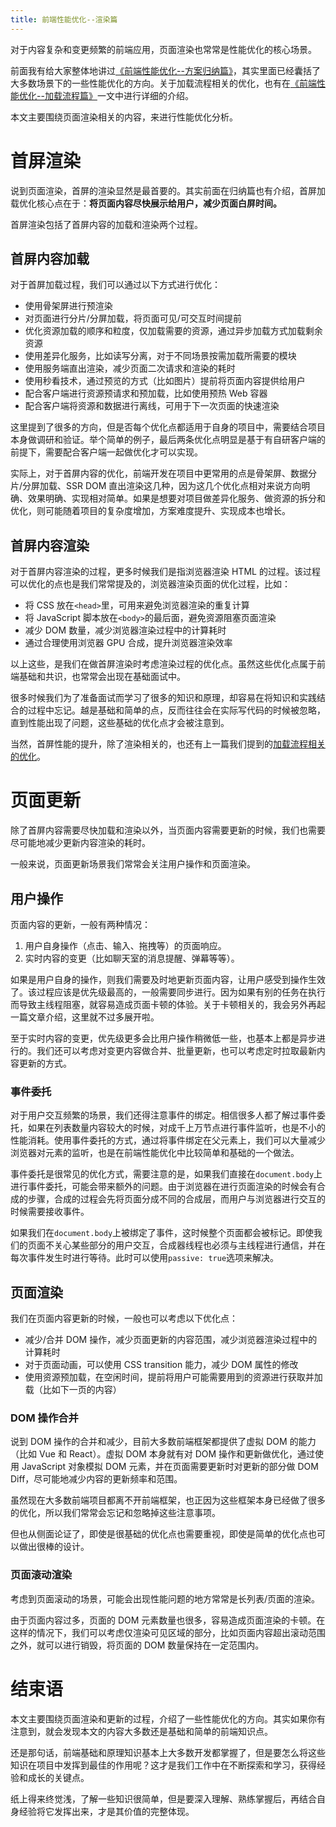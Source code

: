 ```yaml
---
title: 前端性能优化--渲染篇
---
```


对于内容复杂和变更频繁的前端应用，页面渲染也常常是性能优化的核心场景。

<!--more-->

前面我有给大家整体地讲过[《前端性能优化--方案归纳篇》](./front-end-performance-optimization.md)，其实里面已经囊括了大多数场景下的一些性能优化的方向。关于加载流程相关的优化，也有在[《前端性能优化--加载流程篇》](./front-end-performance-startup.md)一文中进行详细的介绍。

本文主要围绕页面渲染相关的内容，来进行性能优化分析。

# 首屏渲染

说到页面渲染，首屏的渲染显然是最首要的。其实前面在归纳篇也有介绍，首屏加载优化核心点在于：**将页面内容尽快展示给用户，减少页面白屏时间。**

首屏渲染包括了首屏内容的加载和渲染两个过程。

## 首屏内容加载

对于首屏加载过程，我们可以通过以下方式进行优化：

- 使用骨架屏进行预渲染
- 对页面进行分片/分屏加载，将页面可见/可交互时间提前
- 优化资源加载的顺序和粒度，仅加载需要的资源，通过异步加载方式加载剩余资源
- 使用差异化服务，比如读写分离，对于不同场景按需加载所需要的模块
- 使用服务端直出渲染，减少页面二次请求和渲染的耗时
- 使用秒看技术，通过预览的方式（比如图片）提前将页面内容提供给用户
- 配合客户端进行资源预请求和预加载，比如使用预热 Web 容器
- 配合客户端将资源和数据进行离线，可用于下一次页面的快速渲染

这里提到了很多的方向，但是否每个优化点都适用于自身的项目中，需要结合项目本身做调研和验证。举个简单的例子，最后两条优化点明显是基于有自研客户端的前提下，需要配合客户端一起做优化才可以实现。

实际上，对于首屏内容的优化，前端开发在项目中更常用的点是骨架屏、数据分片/分屏加载、SSR DOM 直出渲染这几种，因为这几个优化点相对来说方向明确、效果明确、实现相对简单。如果是想要对项目做差异化服务、做资源的拆分和优化，则可能随着项目的复杂度增加，方案难度提升、实现成本也增长。

## 首屏内容渲染

对于首屏内容渲染的过程，更多时候我们是指浏览器渲染 HTML 的过程。该过程可以优化的点也是我们常常提及的，浏览器渲染页面的优化过程，比如：

- 将 CSS 放在`<head>`里，可用来避免浏览器渲染的重复计算
- 将 JavaScript 脚本放在`<body>`的最后面，避免资源阻塞页面渲染
- 减少 DOM 数量，减少浏览器渲染过程中的计算耗时
- 通过合理使用浏览器 GPU 合成，提升浏览器渲染效率

以上这些，是我们在做首屏渲染时考虑渲染过程的优化点。虽然这些优化点属于前端基础和共识，也常常会出现在基础面试中。

很多时候我们为了准备面试而学习了很多的知识和原理，却容易在将知识和实践结合的过程中忘记。越是基础和简单的点，反而往往会在实际写代码的时候被忽略，直到性能出现了问题，这些基础的优化点才会被注意到。

当然，首屏性能的提升，除了渲染相关的，也还有上一篇我们提到的[加载流程相关的优化](./front-end-performance-startup.md)。

# 页面更新

除了首屏内容需要尽快加载和渲染以外，当页面内容需要更新的时候，我们也需要尽可能地减少更新内容渲染的耗时。

一般来说，页面更新场景我们常常会关注用户操作和页面渲染。

## 用户操作

页面内容的更新，一般有两种情况：

1. 用户自身操作（点击、输入、拖拽等）的页面响应。
2. 实时内容的变更（比如聊天室的消息提醒、弹幕等等）。

如果是用户自身的操作，则我们需要及时地更新页面内容，让用户感受到操作生效了。该过程应该是优先级最高的，一般需要同步进行。因为如果有别的任务在执行而导致主线程阻塞，就容易造成页面卡顿的体验。关于卡顿相关的，我会另外再起一篇文章介绍，这里就不过多展开啦。

至于实时内容的变更，优先级更多会比用户操作稍微低一些，也基本上都是异步进行的。我们还可以考虑对变更内容做合并、批量更新，也可以考虑定时拉取最新内容更新的方式。

### 事件委托

对于用户交互频繁的场景，我们还得注意事件的绑定。相信很多人都了解过事件委托，如果在列表数量内容较大的时候，对成千上万节点进行事件监听，也是不小的性能消耗。使用事件委托的方式，通过将事件绑定在父元素上，我们可以大量减少浏览器对元素的监听，也是在前端性能优化中比较简单和基础的一个做法。

事件委托是很常见的优化方式，需要注意的是，如果我们直接在`document.body`上进行事件委托，可能会带来额外的问题。由于浏览器在进行页面渲染的时候会有合成的步骤，合成的过程会先将页面分成不同的合成层，而用户与浏览器进行交互的时候需要接收事件。

如果我们在`document.body`上被绑定了事件，这时候整个页面都会被标记。即使我们的页面不关心某些部分的用户交互，合成器线程也必须与主线程进行通信，并在每次事件发生时进行等待。此时可以使用`passive: true`选项来解决。

## 页面渲染

我们在页面内容更新的时候，一般也可以考虑以下优化点：

- 减少/合并 DOM 操作，减少页面更新的内容范围，减少浏览器渲染过程中的计算耗时
- 对于页面动画，可以使用 CSS transition 能力，减少 DOM 属性的修改
- 使用资源预加载，在空闲时间，提前将用户可能需要用到的资源进行获取并加载（比如下一页的内容）

### DOM 操作合并

说到 DOM 操作的合并和减少，目前大多数前端框架都提供了虚拟 DOM 的能力（比如 Vue 和 React）。虚拟 DOM 本身就有对 DOM 操作和更新做优化，通过使用 JavaScript 对象模拟 DOM 元素，并在页面需要更新时对更新的部分做 DOM Diff，尽可能地减少内容的更新频率和范围。

虽然现在大多数前端项目都离不开前端框架，也正因为这些框架本身已经做了很多的优化，所以我们常常会忘记和忽略掉这些注意事项。

但也从侧面论证了，即使是很基础的优化点也需要重视，即使是简单的优化点也可以做出很棒的设计。

### 页面滚动渲染

考虑到页面滚动的场景，可能会出现性能问题的地方常常是长列表/页面的渲染。

由于页面内容过多，页面的 DOM 元素数量也很多，容易造成页面渲染的卡顿。在这样的情况下，我们可以考虑仅渲染可见区域的部分，比如页面内容超出滚动范围之外，就可以进行销毁，将页面的 DOM 数量保持在一定范围内。

# 结束语

本文主要围绕页面渲染和更新的过程，介绍了一些性能优化的方向。其实如果你有注意到，就会发现本文的内容大多数还是基础和简单的前端知识点。

还是那句话，前端基础和原理知识基本上大多数开发都掌握了，但是要怎么将这些知识在项目中发挥到最佳的作用呢？这才是我们工作中在不断探索和学习，获得经验和成长的关键点。

纸上得来终觉浅，了解一些知识很简单，但是要深入理解、熟练掌握后，再结合自身经验将它发挥出来，才是其价值的完整体现。